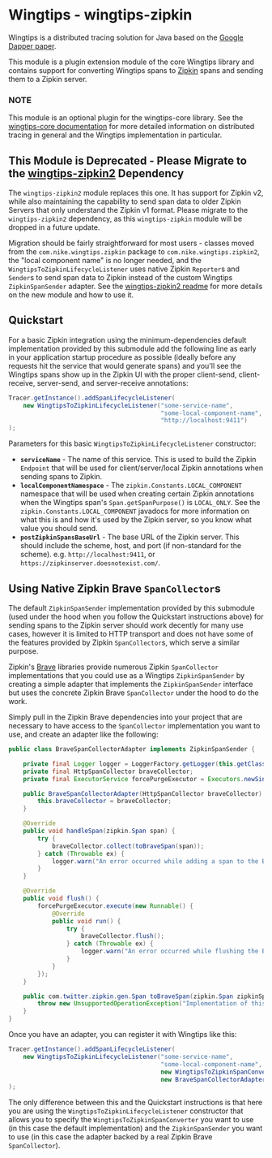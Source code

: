 # Wingtips - wingtips-zipkin

Wingtips is a distributed tracing solution for Java based on the [Google Dapper paper](http://static.googleusercontent.com/media/research.google.com/en/us/pubs/archive/36356.pdf). 

This module is a plugin extension module of the core Wingtips library and contains support for converting Wingtips spans to [Zipkin](http://zipkin.io/) spans and sending them to a Zipkin server.

### NOTE

This module is an optional plugin for the wingtips-core library. See the [wingtips-core documentation](../README.md) for more detailed information on distributed tracing in general and the Wingtips implementation in particular.

## This Module is Deprecated - Please Migrate to the [wingtips-zipkin2](../wingtips-zipkin2) Dependency

The `wingtips-zipkin2` module replaces this one. It has support for Zipkin v2, while also maintaining the capability
to send span data to older Zipkin Servers that only understand the Zipkin v1 format. Please migrate to the 
`wingtips-zipkin2` dependency, as this `wingtips-zipkin` module will be dropped in a future update.

Migration should be fairly straightforward for most users - classes moved from the `com.nike.wingtips.zipkin` package
to `com.nike.wingtips.zipkin2`, the "local component name" is no longer needed, and the 
`WingtipsToZipkinLifecycleListener` uses native Zipkin `Reporter`s and `Sender`s to send span data to Zipkin instead of
the custom Wingtips `ZipkinSpanSender` adapter. See the [wingtips-zipkin2 readme](../wingtips-zipkin2) for more details
on the new module and how to use it.

## Quickstart

For a basic Zipkin integration using the minimum-dependencies default implementation provided by this submodule add the following line as early in your application startup procedure as possible (ideally before any requests hit the service that would generate spans) and you'll see the Wingtips spans show up in the Zipkin UI with the proper client-send, client-receive, server-send, and server-receive annotations:

``` java
Tracer.getInstance().addSpanLifecycleListener(
    new WingtipsToZipkinLifecycleListener("some-service-name", 
                                          "some-local-component-name", 
                                          "http://localhost:9411")
);
```

Parameters for this basic `WingtipsToZipkinLifecycleListener` constructor:

* **`serviceName`** - The name of this service. This is used to build the Zipkin `Endpoint` that will be used for client/server/local Zipkin annotations when sending spans to Zipkin.
* **`localComponentNamespace`** - The `zipkin.Constants.LOCAL_COMPONENT` namespace that will be used when creating certain Zipkin annotations when the Wingtips span's `Span.getSpanPurpose()` is `LOCAL_ONLY`. See the `zipkin.Constants.LOCAL_COMPONENT` javadocs for more information on what this is and how it's used by the Zipkin server, so you know what value you should send.
* **`postZipkinSpansBaseUrl`** - The base URL of the Zipkin server. This should include the scheme, host, and port (if non-standard for the scheme). e.g. `http://localhost:9411`, or `https://zipkinserver.doesnotexist.com/`.

## Using Native Zipkin Brave `SpanCollector`s

The default `ZipkinSpanSender` implementation provided by this submodule (used under the hood when you follow the Quickstart instructions above) for sending spans to the Zipkin server should work decently for many use cases, however it is limited to HTTP transport and does not have some of the features provided by Zipkin `SpanCollector`s, which serve a similar purpose.

Zipkin's [Brave](https://github.com/openzipkin/brave) libraries provide numerous Zipkin `SpanCollector` implementations that you could use as a Wingtips `ZipkinSpanSender` by creating a simple adapter that implements the `ZipkinSpanSender` interface but uses the concrete Zipkin Brave `SpanCollector` under the hood to do the work.

Simply pull in the Zipkin Brave dependencies into your project that are necessary to have access to the `SpanCollector` implementation you want to use, and create an adapter like the following:

``` java
public class BraveSpanCollectorAdapter implements ZipkinSpanSender {

    private final Logger logger = LoggerFactory.getLogger(this.getClass());
    private final HttpSpanCollector braveCollector;
    private final ExecutorService forcePurgeExecutor = Executors.newSingleThreadExecutor();

    public BraveSpanCollectorAdapter(HttpSpanCollector braveCollector) {
        this.braveCollector = braveCollector;
    }

    @Override
    public void handleSpan(zipkin.Span span) {
        try {
            braveCollector.collect(toBraveSpan(span));
        } catch (Throwable ex) {
            logger.warn("An error occurred while adding a span to the Brave collector.", ex);
        }
    }

    @Override
    public void flush() {
        forcePurgeExecutor.execute(new Runnable() {
            @Override
            public void run() {
                try {
                    braveCollector.flush();
                } catch (Throwable ex) {
                    logger.warn("An error occurred while flushing the Brave collector.", ex);
                }
            }
        });
    }

    public com.twitter.zipkin.gen.Span toBraveSpan(zipkin.Span zipkinSpan) {
        throw new UnsupportedOperationException("Implementation of this method left as an exercise to the reader");
    }
}
```

Once you have an adapter, you can register it with Wingtips like this:

``` java
Tracer.getInstance().addSpanLifecycleListener(
    new WingtipsToZipkinLifecycleListener("some-service-name", 
                                          "some-local-component-name", 
                                          new WingtipsToZipkinSpanConverterImpl(), 
                                          new BraveSpanCollectorAdapter(braveCollectorAdapter))
);
```

The only difference between this and the Quickstart instructions is that here you are using the `WingtipsToZipkinLifecycleListener` constructor that allows you to specify the `WingtipsToZipkinSpanConverter` you want to use (in this case the default implementation) and the `ZipkinSpanSender` you want to use (in this case the adapter backed by a real Zipkin Brave `SpanCollector`).